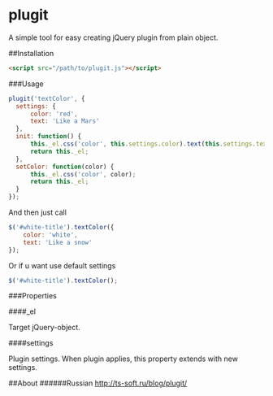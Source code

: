 plugit
======

A simple tool for easy creating jQuery plugin from plain object.

##Installation

```html
<script src="/path/to/plugit.js"></script>
```

###Usage

```javascript
plugit('textColor', {
  settings: {
      color: 'red',
      text: 'Like a Mars'
  },
  init: function() {
      this._el.css('color', this.settings.color).text(this.settings.text);
      return this._el;
  },
  setColor: function(color) {
      this._el.css('color', color);
      return this._el;
  }
});
```

And then just call

```javascript
$('#white-title').textColor({
    color: 'white',
    text: 'Like a snow'
});
```

Or if u want use default settings

```javascript
$('#white-title').textColor();
```

###Properties

####_el

Target jQuery-object.

####settings

Plugin settings. When plugin applies, this property extends with new settings.

##About
######Russian
http://ts-soft.ru/blog/plugit/
